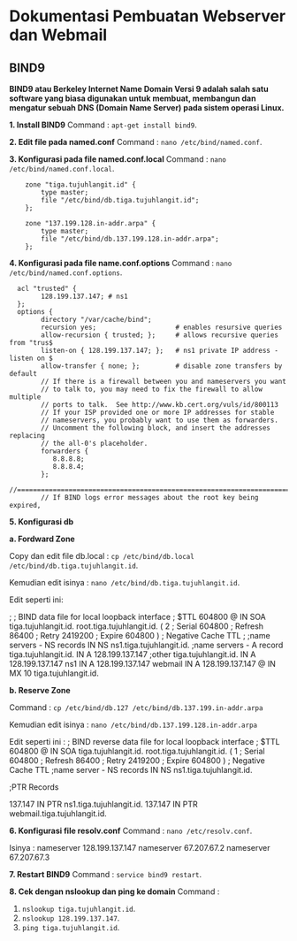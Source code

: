 # Dokumentasi Pembuatan Webserver dan Webmail

## BIND9
**BIND9 atau Berkeley Internet Name Domain Versi 9 adalah salah satu software yang biasa digunakan untuk membuat, membangun dan mengatur sebuah DNS (Domain Name Server) pada sistem operasi Linux.** 

**1. Install BIND9**
Command : `apt-get install bind9`.

**2. Edit file pada named.conf**
Command : `nano /etc/bind/named.conf`.

**3. Konfigurasi pada file named.conf.local**
Command : `nano /etc/bind/named.conf.local`.
        
        zone "tiga.tujuhlangit.id" {
            type master;
            file "/etc/bind/db.tiga.tujuhlangit.id";
        };

        zone "137.199.128.in-addr.arpa" {
            type master;
            file "/etc/bind/db.137.199.128.in-addr.arpa";
        }; 
        
**4. Konfigurasi pada file name.conf.options**
Command : `nano /etc/bind/named.conf.options`.
  
      acl "trusted" {
            128.199.137.147; # ns1
      };
      options {
            directory "/var/cache/bind";
            recursion yes;                    # enables resursive queries
            allow-recursion { trusted; };     # allows recursive queries from "trus$
            listen-on { 128.199.137.147; };   # ns1 private IP address - listen on $
            allow-transfer { none; };         # disable zone transfers by default
            // If there is a firewall between you and nameservers you want
            // to talk to, you may need to fix the firewall to allow multiple
            // ports to talk.  See http://www.kb.cert.org/vuls/id/800113
            // If your ISP provided one or more IP addresses for stable
            // nameservers, you probably want to use them as forwarders.
            // Uncomment the following block, and insert the addresses replacing
            // the all-0's placeholder.
            forwarders {
               8.8.8.8;
               8.8.8.4;
            };
            //=====================================================================$
            // If BIND logs error messages about the root key being expired,

**5. Konfigurasi db**
      
**a. Fordward Zone**
   
Copy dan edit file db.local : `cp /etc/bind/db.local /etc/bind/db.tiga.tujuhlangit.id`.

Kemudian edit isinya : `nano /etc/bind/db.tiga.tujuhlangit.id`.
   
Edit seperti ini:

;
; BIND data file for local loopback interface
;
$TTL    604800
@       IN      SOA     tiga.tujuhlangit.id. root.tiga.tujuhlangit.id. (
                              2         ; Serial
                         604800         ; Refresh
                          86400         ; Retry
                        2419200         ; Expire
                         604800 )       ; Negative Cache TTL
;
;name servers - NS records
        IN      NS      ns1.tiga.tujuhlangit.id.
;name servers - A record
tiga.tujuhlangit.id.    IN      A       128.199.137.147
;other
tiga.tujuhlangit.id.            IN      A       128.199.137.147
ns1             IN      A       128.199.137.147
webmail         IN      A       128.199.137.147
	@               IN      MX 10   tiga.tujuhlangit.id.
      
**b. Reserve Zone**

Command : `cp /etc/bind/db.127 /etc/bind/db.137.199.in-addr.arpa`

Kemudian edit isinya : `nano /etc/bind/db.137.199.128.in-addr.arpa`

Edit seperti ini :
; BIND reverse data file for local loopback interface
;
$TTL    604800
@       IN      SOA     tiga.tujuhlangit.id. root.tiga.tujuhlangit.id. (
                              1         ; Serial
                         604800         ; Refresh
                          86400         ; Retry
                        2419200         ; Expire
                         604800 )       ; Negative Cache TTL
;name server - NS records
        IN      NS      ns1.tiga.tujuhlangit.id.


;PTR Records

137.147 IN      PTR     ns1.tiga.tujuhlangit.id.
137.147 IN      PTR     webmail.tiga.tujuhlangit.id.


**6. Konfigurasi file resolv.conf**
Command : `nano /etc/resolv.conf`.

Isinya :
    nameserver 128.199.137.147
    nameserver 67.207.67.2
    nameserver 67.207.67.3
    
**7. Restart BIND9**
Command : `service bind9 restart`.

**8. Cek dengan nslookup dan ping ke domain**
Command :
1. `nslookup tiga.tujuhlangit.id`.
2. `nslookup 128.199.137.147`.
3. `ping tiga.tujuhlangit.id`.
    


   
